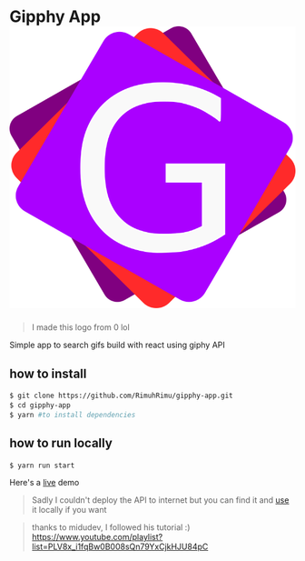# Gipphy App ![logo](https://raw.githubusercontent.com/RimuhRimu/gipphy-app/main/public/logo.png)

> I made this logo from 0 lol

Simple app to search gifs build with react using giphy API

## how to install

```bash
$ git clone https://github.com/RimuhRimu/gipphy-app.git
$ cd gipphy-app
$ yarn #to install dependencies
```

## how to run locally

```bash
$ yarn run start
```

Here's a [live](https://gipphy-app.vercel.app/) demo

> Sadly I couldn't deploy the API to internet but you can find it and [use](https://github.com/RimuhRimu/gipphy-api) it locally if you want

> thanks to midudev, I followed his tutorial :) https://www.youtube.com/playlist?list=PLV8x_i1fqBw0B008sQn79YxCjkHJU84pC
